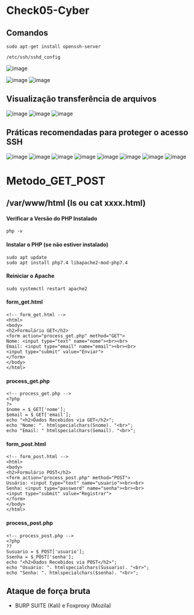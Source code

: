 # Check05-Cyber

## Comandos
```http
sudo apt-get install openssh-server
```
```http
/etc/ssh/sshd_config
```
![image](https://github.com/user-attachments/assets/eda30b77-ccb2-4e67-bf9d-651d574d01dc)

![image](https://github.com/user-attachments/assets/ae99765d-0ec6-402c-99cd-93d09180bf4a)
![image](https://github.com/user-attachments/assets/483b98e0-bbcc-473c-9754-438f949b98a6)

## Visualização transferência de arquivos
![image](https://github.com/user-attachments/assets/bef39fbb-9589-4791-b3fc-33d35f04212e)
![image](https://github.com/user-attachments/assets/65ce943f-cd49-4167-af4a-706cd83e1d83)
![image](https://github.com/user-attachments/assets/34671b64-0ae1-44de-9db5-494272a25457)

## Práticas recomendadas para proteger o acesso SSH

![image](https://github.com/user-attachments/assets/340aaad1-468c-421a-b5c0-5e6c00326cc0)
![image](https://github.com/user-attachments/assets/0067661a-f5b8-444a-a7c2-cbdced5e0c6f)
![image](https://github.com/user-attachments/assets/02d9f533-0d31-4e20-bc57-3d209a3a4ddf)
![image](https://github.com/user-attachments/assets/d344b823-c9df-46cd-8862-a379b33a5e80)
![image](https://github.com/user-attachments/assets/7703d712-2704-45f5-8e8b-c05c9eeedd01)
![image](https://github.com/user-attachments/assets/47b56417-2b0c-4486-8509-6ba4bd120b34)
![image](https://github.com/user-attachments/assets/db0c9a75-35cd-4a79-963d-4e5ad6e0f772)
![image](https://github.com/user-attachments/assets/b62cbe8a-bae5-4af7-a083-4fdd87d33732)

# Metodo_GET_POST

## /var/www/html (ls ou cat xxxx.html)

#### Verificar a Versão do PHP Instalado
```http
php -v
```

####  Instalar o PHP (se não estiver instalado)
```http
sudo apt update
sudo apt install php7.4 libapache2-mod-php7.4
```

#### Reiniciar o Apache
```http
sudo systemctl restart apache2
```

#### form_get.html
```http
<!-- form_get.html -->
<html>
<body>
<h2>Formulário GET</h2>
<form action="process_get.php" method="GET">
Nome: <input type="text" name="nome"><br><br>
Email: <input type="email" name="email"><br><br>
<input type="submit" value="Enviar">
</form>
</body>
</html>
```

#### process_get.php
```http
<!-- process_get.php -->
<?php
?>
$nome = $_GET['nome'];
$email = $_GET['email'];
echo "<h2>Dados Recebidos via GET</h2>";
echo "Nome: ". htmlspecialchars(Snome). "<br>";
echo "Email: " htmlspecialchars(Semail). "<br>";
```

#### form_post.html
```http
<!-- form_post.html -->
<html>
<body>
<h2>Formulário POST</h2>
<form action="process_post.php" method="POST">
Usuário: <input type="text" name="usuario"><br><br>
Senha: <input type="password" name="senha"><br><br>
<input type="submit" value="Registrar">
</form>
</body>
</html>
```

#### process_post.php
```http
<!-- process_post.php -->
<?php
??
Susuario = $_POST['usuario'];
Ssenha = $_POST['senha'];
echo "<h2>Dados Recebidos via POST</h2>";
echo "Usuário: ". htmlspecialchars(Susuario). "<br>";
echo "Senha: ". htmlspecialchars($senha). "<br>";
```

## Ataque de força bruta
- BURP SUITE (Kali) e Foxproxy (Mozila)
